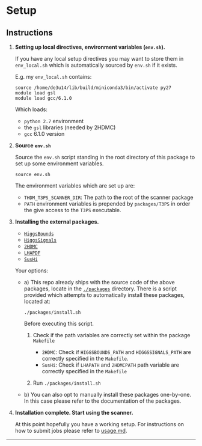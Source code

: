 # Setup

## Instructions



1. **Setting up local directives, environment variables (`env.sh`).**

	If you have any local setup directives you may want to store them in `env_local.sh` which is
   automatically sourced by `env.sh` if it exists.

    E.g. my `env_local.sh` contains:

    ~~~~
    source /home/de3u14/lib/build/miniconda3/bin/activate py27
    module load gsl
    module load gcc/6.1.0
    ~~~~

    Which loads:
    - `python 2.7` environment
    - the `gsl` libraries (needed by 2HDMC)
    - `gcc` 6.1.0 version

2. **Source `env.sh`**

	Source the `env.sh` script standing in the root directory of this package
	to set up some environment variables.
	
	~~~~
	source env.sh
	~~~~
	
	The environment variables which are set up are:
	- `THDM_T3PS_SCANNER_DIR`: The path to the root of the scanner package
	- `PATH` environment variables is prepended by `packages/T3PS` in order the give access to the `T3PS` executable.


3. **Installing the external packages.**

    - [`HiggsBounds`][HiggsBounds-url]
    - [`HiggsSignals`][HiggsSignals-url]
    - [`2HDMC`][2HDMC-url]
    - [`LHAPDF`][LHAPDF-url]
	- [`SusHi`][SusHi-url]

    Your options:

    - a) This repo already ships with the source code of the above packages, locate in the [`./packages`](../packages/) directory.
		There is a script provided which attempts to automatically install these packages, located at:
		
		~~~~
        ./packages/install.sh
		~~~~
	
		Before executing this script.

        1. Check if the path variables are correctly set within the package `Makefile`
			- `2HDMC`: Check if `HIGGSBOUNDS_PATH` and `HIGGSSIGNALS_PATH` are correctly specified in the `Makefile`.
			- `SusHi`: Check if `LHAPATH` and `2HDMCPATH` path variable are correctly specified in the `Makefile`

        2. Run `./packages/install.sh`

	- b) You can also opt to manually install these packages one-by-one. In
	 	this case please refer to the documentation of the packages.



4. **Installation complete. Start using the scanner.**
	
	At this point hopefully you have a working setup. For instructions on how
	to submit jobs please refer to [usage.md](./usage.md).


------------------------------------------------------------


[2HDMC-url]: https://2hdmc.hepforge.org/
[HiggsBounds-url]: https://higgsbounds.hepforge.org/
[HiggsSignals-url]: https://higgsbounds.hepforge.org/
[SusHi-url]: https://sushi.hepforge.org/
[LHAPDF-url]: https://lhapdf.hepforge.org/
